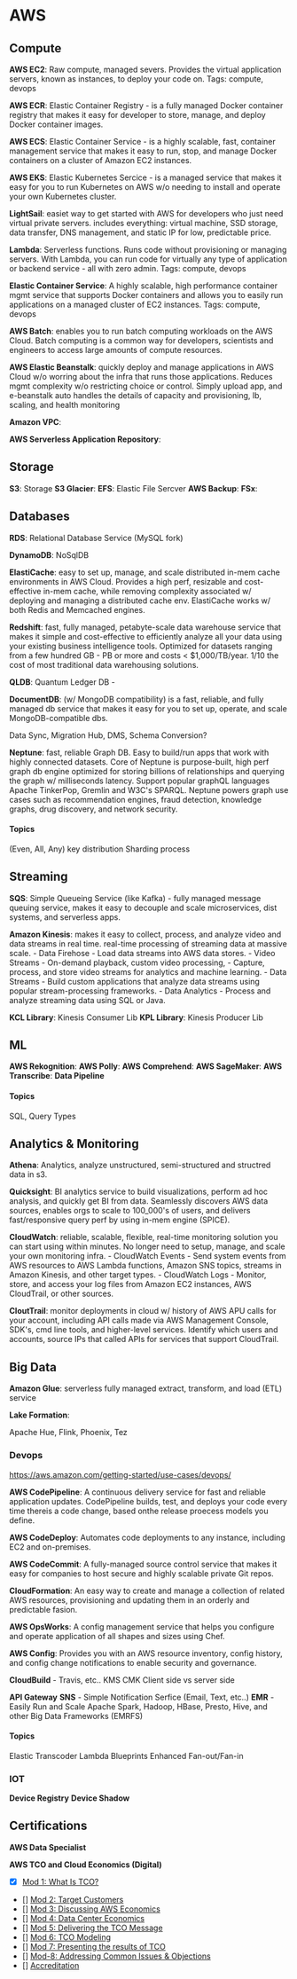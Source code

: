 # AWS

## Compute

**AWS EC2**: Raw compute, managed severs. Provides the virtual application servers, known as instances, to deploy your code on. 
Tags: compute, devops

**AWS ECR**: Elastic Container Registry - is a fully managed Docker container registry that makes it easy for developer to store, manage, and deploy Docker  container images.

**AWS ECS**: Elastic Container Service - is a highly scalable, fast, container management service that makes it easy to run, stop, and manage Docker containers on a cluster of Amazon EC2 instances.

**AWS EKS**: Elastic Kubernetes Sercice - is a managed service that makes it easy for you to run Kubernetes on AWS w/o needing to install and operate your own Kubernetes cluster.

**LightSail**: easiet way to get started with AWS for developers who just need virtual private servers. includes everything: virtual machine, SSD storage, data transfer, DNS management, and static IP for low, predictable price.

**Lambda**: Serverless functions. Runs code without provisioning or managing servers. With Lambda, you can run code for virtually any type of application or backend service - all with zero admin.
Tags: compute, devops

**Elastic Container Service**: A highly scalable, high performance container mgmt service that supports Docker containers and allows you to easily run applications on a managed cluster of EC2 instances.
Tags: compute, devops

**AWS Batch**: enables you to run batch computing workloads on the AWS Cloud. Batch computing is a common way for developers, scientists and engineers to access large amounts of compute resources.

**AWS Elastic Beanstalk**: quickly deploy and manage applications in AWS Cloud w/o worring about the infra that runs those applications. Reduces mgmt complexity w/o restricting choice or control. Simply upload app, and e-beanstalk auto handles the details of capacity and provisioning, lb, scaling, and health monitoring

**Amazon VPC**:

**AWS Serverless Application Repository**:

## Storage

**S3**: Storage
**S3 Glacier**:
**EFS**: Elastic File Sercver
**AWS Backup**:
**FSx**:

## Databases
**RDS**: Relational Database Service (MySQL fork)

**DynamoDB**: NoSqlDB

**ElastiCache**: easy to set up, manage, and scale distributed in-mem cache environments in AWS Cloud. Provides a high perf, resizable and cost-effective in-mem cache, while removing complexity associated w/ deploying and managing a distributed cache env. ElastiCache works w/ both Redis and Memcached engines.

**Redshift**: fast, fully managed, petabyte-scale data warehouse service that makes it simple and cost-effective to efficiently analyze all your data using your existing business intelligence tools. Optimized for datasets ranging from a few hundred GB - PB or more and costs < $1,000/TB/year. 1/10 the cost of most traditional data warehousing solutions.

**QLDB**: Quantum Ledger DB - 

**DocumentDB**: (w/ MongoDB compatibility) is a fast, reliable, and fully managed db service that makes it easy for you to set up, operate, and scale MongoDB-compatible dbs.

Data Sync, Migration Hub, DMS, Schema Conversion?

**Neptune**: fast, reliable Graph DB. Easy to build/run apps that work with highly connected datasets. Core of Neptune is purpose-built, high perf graph db engine optimized for storing billions of relationships and querying the graph w/ milliseconds latency. Support popular graphQL languages Apache TinkerPop, Gremlin and W3C's SPARQL.  Neptune powers graph use cases such as recommendation engines, fraud detection, knowledge graphs, drug discovery, and network security.

#### Topics
(Even, All, Any) key distribution
Sharding process

## Streaming
**SQS**: Simple Queueing Service (like Kafka) - fully managed message queuing service, makes it easy to decouple and scale microservices, dist systems, and serverless apps.

**Amazon Kinesis**: makes it easy to collect, process, and analyze video and data streams in real time. real-time processing of streaming data at massive scale.
    - Data Firehose
        - Load data streams into AWS data stores.
    - Video Streams
        - On-demand playback, custom video processing,
        - Capture, process, and store video streams for analytics and machine learning.
    - Data Streams
        - Build custom applications that analyze data streams using popular stream-processing frameworks.
    - Data Analytics
        - Process and analyze streaming data using SQL or Java.

**KCL Library**: Kinesis Consumer Lib
**KPL Library**: Kinesis Producer Lib

## ML
**AWS Rekognition**:
**AWS Polly**:
**AWS Comprehend**:
**AWS SageMaker**:
**AWS Transcribe**:
**Data Pipeline**

#### Topics
SQL, Query Types


## Analytics & Monitoring
**Athena**: Analytics, analyze unstructured, semi-structured and structred data in s3.

**Quicksight**: BI analytics service to build visualizations, perform ad hoc analysis, and quickly get BI from data. Seamlessly discovers AWS data sources, enables orgs to scale to 100_000's of users, and delivers fast/responsive query perf by using in-mem engine (SPICE).

**CloudWatch**: reliable, scalable, flexible, real-time monitoring solution you can start using within minutes. No longer need to setup, manage, and scale your own monitoring infra.
    - CloudWatch Events
        - Send system events from AWS resources to AWS Lambda functions, Amazon SNS topics, streams in Amazon Kinesis, and other target types.
    - CloudWatch Logs
        - Monitor, store, and access your log files from Amazon EC2 instances, AWS CloudTrail, or other sources.

**CloutTrail**: monitor deployments in cloud w/ history of AWS APU calls for your account, including API calls made via AWS Management Console, SDK's, cmd line tools, and higher-level services. Identify which users and accounts, source IPs that called APIs for services that support CloudTrail. 



## Big Data
**Amazon Glue**: serverless fully managed extract, transform, and load (ETL) service

**Lake Formation**:

Apache Hue, Flink, Phoenix, Tez

### Devops

https://aws.amazon.com/getting-started/use-cases/devops/

**AWS CodePipeline**: A continuous delivery service for fast and reliable application updates. CodePipeline builds, test, and deploys your code every time thereis a code change, based onthe release proecess models you define.

**AWS CodeDeploy**: Automates code deployments to any instance, including EC2 and on-premises.

**AWS CodeCommit**: A fully-managed source control service that makes it easy for companies to host secure and highly scalable private Git repos.

**CloudFormation**: An easy way to create and manage a collection of related AWS resources, provisioning and updating them in an orderly and predictable fasion.

**AWS OpsWorks**: A config management service that helps you configure and operate application of all shapes and sizes using Chef.

**AWS Config**: Provides you with an AWS resource inventory, config history, and config change notifications to enable security and governance.

**CloudBuild** - Travis, etc..
KMS
CMK
Client side vs server side

**API Gateway**
**SNS** - Simple Notification Serfice (Email, Text, etc..)
**EMR** - Easily Run and Scale Apache Spark, Hadoop, HBase, Presto, Hive, and other Big Data Frameworks (EMRFS)

#### Topics
Elastic Transcoder
Lambda Blueprints
Enhanced Fan-out/Fan-in

### IOT
**Device Registry**
**Device Shadow**


## Certifications

**AWS Data Specialist**


**AWS TCO and Cloud Economics (Digital)**
- [x] [Mod 1: What Is TCO?](training/MOD1_TCO.md#Mod-1:-What-is-TCO?)
- [] [Mod 2: Target Customers](training/MOD1_TCO.md#Mod-2:-Target-Customers)
- [] [Mod 3: Discussing AWS Economics](training/MOD1_TCO.md#Mod-3:-Discussing-AWS-Economics)
- [] [Mod 4: Data Center Economics](training/MOD1_TCO.md#Mod-4:-Data-Center-Economics)
- [] [Mod 5: Delivering the TCO Message](training/MOD1_TCO.md#Mod-5:-Delivering-the-TCO-Message)
- [] [Mod 6: TCO Modeling](training/MOD1_TCO.md#Mod-6:-TCO-Modeling)
- [] [Mod 7: Presenting the results of TCO](training/MOD1_TCO.md#Mod-7:-Presenting-the-results-of-TCO)
- [] [Mod-8: Addressing Common Issues & Objections](training/MOD1_TCO.md#Mod-8:-Addressing-Common-Issues-&-Objections)
- [] [Accreditation](training/MOD1_TCO.md#Accreditation)

